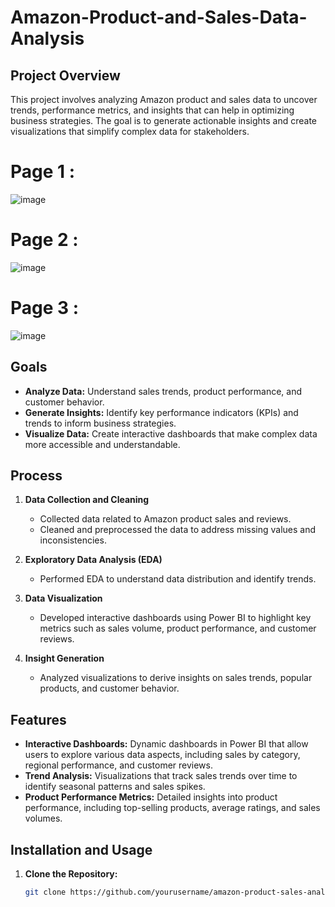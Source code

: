 # Amazon-Product-and-Sales-Data-Analysis

## Project Overview
This project involves analyzing Amazon product and sales data to uncover trends, performance metrics, and insights that can help in optimizing business strategies. The goal is to generate actionable insights and create visualizations that simplify complex data for stakeholders.

# Page 1 : 
![image](https://github.com/user-attachments/assets/5d9c26b2-ae0b-41b4-9fad-2338df172323)

# Page 2 : 
![image](https://github.com/user-attachments/assets/aca84cf7-be6d-460b-93f5-bb71ea20a337)

# Page 3 : 
![image](https://github.com/user-attachments/assets/ae3af0af-870f-48f0-8c38-b853ce041e8b)


## Goals
- **Analyze Data:** Understand sales trends, product performance, and customer behavior.
- **Generate Insights:** Identify key performance indicators (KPIs) and trends to inform business strategies.
- **Visualize Data:** Create interactive dashboards that make complex data more accessible and understandable.

## Process
1. **Data Collection and Cleaning**
   - Collected data related to Amazon product sales and reviews.
   - Cleaned and preprocessed the data to address missing values and inconsistencies.

2. **Exploratory Data Analysis (EDA)**
   - Performed EDA to understand data distribution and identify trends.

3. **Data Visualization**
   - Developed interactive dashboards using Power BI to highlight key metrics such as sales volume, product performance, and customer reviews.

4. **Insight Generation**
   - Analyzed visualizations to derive insights on sales trends, popular products, and customer behavior.

## Features
- **Interactive Dashboards:** Dynamic dashboards in Power BI that allow users to explore various data aspects, including sales by category, regional performance, and customer reviews.
- **Trend Analysis:** Visualizations that track sales trends over time to identify seasonal patterns and sales spikes.
- **Product Performance Metrics:** Detailed insights into product performance, including top-selling products, average ratings, and sales volumes.

## Installation and Usage
1. **Clone the Repository:**
   ```bash
   git clone https://github.com/yourusername/amazon-product-sales-analysis.git
